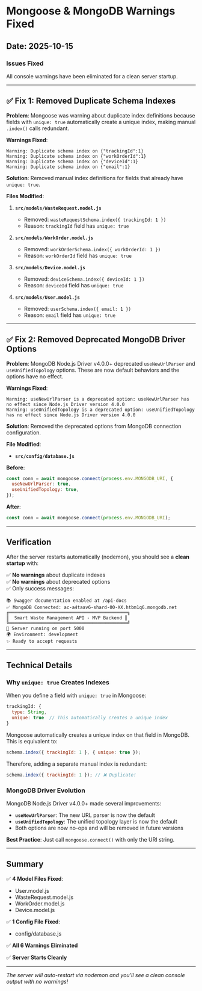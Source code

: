 # Mongoose & MongoDB Warnings Fixed

## Date: 2025-10-15

### Issues Fixed

All console warnings have been eliminated for a clean server startup.

---

## ✅ Fix 1: Removed Duplicate Schema Indexes

**Problem**: Mongoose was warning about duplicate index definitions because fields with `unique: true` automatically create a unique index, making manual `.index()` calls redundant.

**Warnings Fixed**:
```
Warning: Duplicate schema index on {"trackingId":1}
Warning: Duplicate schema index on {"workOrderId":1}
Warning: Duplicate schema index on {"deviceId":1}
Warning: Duplicate schema index on {"email":1}
```

**Solution**:
Removed manual index definitions for fields that already have `unique: true`.

**Files Modified**:

1. **`src/models/WasteRequest.model.js`**
   - Removed: `wasteRequestSchema.index({ trackingId: 1 })`
   - Reason: `trackingId` field has `unique: true`

2. **`src/models/WorkOrder.model.js`**
   - Removed: `workOrderSchema.index({ workOrderId: 1 })`
   - Reason: `workOrderId` field has `unique: true`

3. **`src/models/Device.model.js`**
   - Removed: `deviceSchema.index({ deviceId: 1 })`
   - Reason: `deviceId` field has `unique: true`

4. **`src/models/User.model.js`**
   - Removed: `userSchema.index({ email: 1 })`
   - Reason: `email` field has `unique: true`

---

## ✅ Fix 2: Removed Deprecated MongoDB Driver Options

**Problem**: MongoDB Node.js Driver v4.0.0+ deprecated `useNewUrlParser` and `useUnifiedTopology` options. These are now default behaviors and the options have no effect.

**Warnings Fixed**:
```
Warning: useNewUrlParser is a deprecated option: useNewUrlParser has no effect since Node.js Driver version 4.0.0
Warning: useUnifiedTopology is a deprecated option: useUnifiedTopology has no effect since Node.js Driver version 4.0.0
```

**Solution**:
Removed the deprecated options from MongoDB connection configuration.

**File Modified**:
- **`src/config/database.js`**

**Before**:
```javascript
const conn = await mongoose.connect(process.env.MONGODB_URI, {
  useNewUrlParser: true,
  useUnifiedTopology: true,
});
```

**After**:
```javascript
const conn = await mongoose.connect(process.env.MONGODB_URI);
```

---

## Verification

After the server restarts automatically (nodemon), you should see a **clean startup** with:

✅ **No warnings** about duplicate indexes  
✅ **No warnings** about deprecated options  
✅ Only success messages:
```
📚 Swagger documentation enabled at /api-docs
✅ MongoDB Connected: ac-a4taav6-shard-00-XX.htbm1q6.mongodb.net
╔════════════════════════════════════════════╗
║  Smart Waste Management API - MVP Backend ║
╚════════════════════════════════════════════╝
🚀 Server running on port 5000
🌍 Environment: development
✨ Ready to accept requests
```

---

## Technical Details

### Why `unique: true` Creates Indexes

When you define a field with `unique: true` in Mongoose:
```javascript
trackingId: {
  type: String,
  unique: true  // This automatically creates a unique index
}
```

Mongoose automatically creates a unique index on that field in MongoDB. This is equivalent to:
```javascript
schema.index({ trackingId: 1 }, { unique: true });
```

Therefore, adding a separate manual index is redundant:
```javascript
schema.index({ trackingId: 1 }); // ❌ Duplicate!
```

### MongoDB Driver Evolution

MongoDB Node.js Driver v4.0.0+ made several improvements:
- **`useNewUrlParser`**: The new URL parser is now the default
- **`useUnifiedTopology`**: The unified topology layer is now the default
- Both options are now no-ops and will be removed in future versions

**Best Practice**: Just call `mongoose.connect()` with only the URI string.

---

## Summary

✅ **4 Model Files Fixed**:
- User.model.js
- WasteRequest.model.js
- WorkOrder.model.js
- Device.model.js

✅ **1 Config File Fixed**:
- config/database.js

✅ **All 6 Warnings Eliminated**

✅ **Server Starts Cleanly**

---

*The server will auto-restart via nodemon and you'll see a clean console output with no warnings!*

